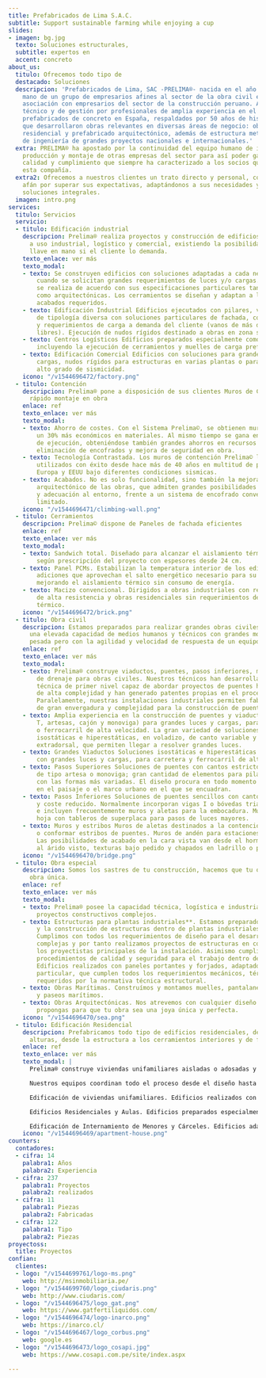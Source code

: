 ```yaml
---
title: Prefabricados de Lima S.A.C.
subtitle: Support sustainable farming while enjoying a cup
slides:
- imagen: bg.jpg
  texto: Soluciones estructurales,
  subtitle: expertos en
  accent: concreto
about_us:
  titulo: Ofrecemos todo tipo de
  destacado: Soluciones
  descripcion: 'Prefabricados de Lima, SAC -PRELIMA®- nacida en el año 2012 de la
    mano de un grupo de empresarios afines al sector de la obra civil en España, en
    asociación con empresarios del sector de la construcción peruano. Apoyados a nivel
    técnico y de gestión por profesionales de amplia experiencia en el sector de los
    prefabricados de concreto en España, respaldados por 50 años de historia en los
    que desarrollaron obras relevantes en diversas áreas de negocio: obra civil, industrial,
    residencial y prefabricado arquitectónico, además de estructura metálica y desarrollo
    de ingeniería de grandes proyectos nacionales e internacionales.'
  extra: PRELIMA® ha apostado por la continuidad del equipo humano de ingeniería,
    producción y montaje de otras empresas del sector para así poder garantizar la
    calidad y cumplimiento que siempre ha caracterizado a los socios que han fundado
    esta compañía.
  extra2: Ofrecemos a nuestros clientes un trato directo y personal, con un constante
    afán por superar sus expectativas, adaptándonos a sus necesidades y aportando
    soluciones integrales.
  imagen: intro.png
services:
  titulo: Servicios
  servicio:
  - titulo: Edificación industrial
    descripcion: Prelima® realiza proyectos y construcción de edificios destinados
      a uso industrial, logístico y comercial, existiendo la posibilidad de ejecución
      llave en mano si el cliente lo demanda.
    texto_enlace: ver más
    texto_modal:
    - texto: Se construyen edificios con soluciones adaptadas a cada necesidad, incluso
        cuando se solicitan grandes requerimientos de luces y/o cargas. Cada proyecto
        se realiza de acuerdo con sus especificaciones particulares tanto técnicas
        como arquitectónicas. Los cerramientos se diseñan y adaptan a las formas y
        acabados requeridos.
    - texto: Edificación Industrial Edificios ejecutados con pilares, vigas y forjados
        de tipología diversa con soluciones particulares de fachada, con grandes luces
        y requerimientos de carga a demanda del cliente (vanos de más de 50 metros
        libres). Ejecución de nudos rígidos destinado a obras en zona sísmica.
    - texto: Centros Logísticos Edificios preparados especialmente como centros logísticos,
        incluyendo la ejecución de cerramientos y muelles de carga prefabricados.
    - texto: Edificación Comercial Edificios con soluciones para grandes luces y/o
        cargas, nudos rígidos para estructuras en varias plantas o para zonas con
        alto grado de sismicidad.
    icono: "/v1544696472/factory.png"
  - titulo: Contención
    descripcion: Prelima® pone a disposición de sus clientes Muros de Contención de
      rápido montaje en obra
    enlace: ref
    texto_enlace: ver más
    texto_modal:
    - texto: Ahorro de costes. Con el Sistema Prelima©, se obtienen muros de contención
        un 30% más económicos en materiales. Al mismo tiempo se gana en velocidad
        de ejecución, obteniéndose también grandes ahorros en recursos de montaje,
        eliminación de encofrados y mejora de seguridad en obra.
    - texto: Tecnología Contrastada. Los muros de contención Prelima© llevan siendo
        utilizados con éxito desde hace más de 40 años en multitud de proyectos en
        Europa y EEUU bajo diferentes condiciones sismicas.
    - texto: Acabados. No es solo funcionalidad, sino también la mejora del acabado
        arquitectónico de las obras, que admiten grandes posibilidades de personalización
        y adecuación al entorno, frente a un sistema de encofrado convencional, muy
        limitado.
    icono: "/v1544696471/climbing-wall.png"
  - titulo: Cerramientos
    descripcion: Prelima© dispone de Paneles de fachada eficientes
    enlace: ref
    texto_enlace: ver más
    texto_modal:
    - texto: Sandwich total. Diseñado para alcanzar el aislamiento térmico y acústico
        según prescripción del proyecto con espesores desde 24 cm.
    - texto: Panel PCMs. Estabilizan la temperatura interior de los edificio, mediante
        adiciones que aprovechan el salto energético necesario para su cambio de fase,
        mejorando el aislamiento térmico sin consumo de energía.
    - texto: Macizo convencional. Dirigidos a obras industriales con requerimientos
        de alta resistencia y obras residenciales sin requerimientos de aislamiento
        térmico.
    icono: "/v1544696472/brick.png"
  - titulo: Obra civil
    descripcion: Estamos preparados para realizar grandes obras civiles que requieren
      una elevada capacidad de medios humanos y técnicos con grandes moldes y maquinaria
      pesada pero con la agilidad y velocidad de respuesta de un equipo ligero.
    enlace: ref
    texto_enlace: ver más
    texto_modal:
    - texto: Prelima® construye viaductos, puentes, pasos inferiores, muros y obras
        de drenaje para obras civiles. Nuestros técnicos han desarrollado una experienca
        técnica de primer nivel capaz de abordar proyectos de puentes hiperestáticos
        de alta complejidad y han generado patentes propias en el proceso de sus proyectos.
        Paralelamente, nuestras instalaciones industriales permiten fabricar piezas
        de gran envergadura y complejidad para la construcción de puentes prefabricados.
    - texto: Amplia experiencia en la construcción de puentes y viaductos (vigas doble
        T, artesas, cajón y monoviga) para grandes luces y cargas, para carretera
        o ferrocarril de alta velocidad. La gran variedad de soluciones abarca disposiciones
        isostáticas e hiperestáticas, en voladizo, de canto variable y con pretensado
        extradorsal, que permiten llegar a resolver grandes luces.
    - texto: Grandes Viaductos Soluciones isostáticas e hiperestáticas para puentes
        con grandes luces y cargas, para carretera y ferrocarril de alta velocidad.
    - texto: Pasos Superiores Soluciones de puentes con cantos estrictos o canto variable,
        de tipo artesa o monoviga; gran cantidad de elementos para pilas y dinteles
        con las formas más variadas. El diseño procura en todo momento la integración
        en el paisaje o el marco urbano en el que se encuadran.
    - texto: Pasos Inferiores Soluciones de puentes sencillos con cantos estrictos
        y coste reducido. Normalmente incorporan vigas I o bóvedas triarticuladas
        e incluyen frecuentemente muros y aletas para la embocadura. Muros de doble
        hoja con tableros de superplaca para pasos de luces mayores.
    - texto: Muros y estribos Muros de aletas destinados a la contención de tierras
        o conformar estribos de puentes. Muros de andén para estaciones de ferrocarril.
        Las posibilidades de acabado en la cara vista van desde el hormigón liso pintado,
        al árido visto, texturas bajo pedido y chapados en ladrillo o piedra natural.
    icono: "/v1544696470/bridge.png"
  - titulo: Obra especial
    descripcion: Somos los sastres de tu construcción, hacemos que tu obra sea una
      obra única.
    enlace: ref
    texto_enlace: ver más
    texto_modal:
    - texto: Prelima® posee la capacidad técnica, logística e industrial para realizar
        proyectos constructivos complejos.
    - texto: Estructuras para plantas industriales**. Estamos preparados para el diseño
        y la construcción de estructuras dentro de plantas industriales y refinerías.
        Cumplimos con todos los requerimientos de diseño para el desarrollo de instalaciones
        complejas y por tanto realizamos proyectos de estructuras en combinación con
        los proyectistas principales de la instalación. Asimismo cumplimos con los
        procedimientos de calidad y seguridad para el trabajo dentro de las plantas.
        Edificios realizados con paneles portantes y forjados, adaptados a cada caso
        particular, que cumplen todos los requerimientos mecánicos, térmicos y acústicos
        requeridos por la normativa técnica estructural.
    - texto: Obras Marítimas. Construímos y montamos muelles, pantalanes, rompeolas
        y paseos marítimos.
    - texto: Obras Arquitectónicas. Nos atrevemos con cualquier diseño exclusivo que
        propongas para que tu obra sea una joya única y perfecta.
    icono: "/v1544696470/sea.png"
  - titulo: Edificación Residencial
    descripcion: Prefabricamos todo tipo de edificios residenciales, de una a varias
      alturas, desde la estructura a los cerramientos interiores y de fachada.
    enlace: ref
    texto_enlace: ver más
    texto_modal: |
      Prelima® construye viviendas unifamiliares aisladas o adosadas y edificios en altura. Nuestras soluciones adaptan un alto grado de prefabricación a las necesidades específicas de cada proyecto con gran flexibilidad, respetando también el uso del edificio, el diseño arquitectónico y los acabados prescritos. Las terminaciones de los cerramientos se pueden realizar en liso, árido lavado, ladrillo, piedra vista o texturizado

      Nuestros equipos coordinan todo el proceso desde el diseño hasta la finalización del montaje de la estructura completa. A petición del cliente, también puede realizar la construcción completa de los edificios incluyendo los acabados finales.

      Edificación de viviendas unifamiliares. Edificios realizados con paneles portantes y forjados, adaptados a cada caso particular, que cumplen todos los requerimientos mecánicos, térmicos y acústicos requeridos por las normas técnicas de edificación.

      Edificios Residenciales y Aulas. Edificios preparados especialmente para su uso como centros residenciales de uso público o de enseñanza.

      Edificación de Internamiento de Menores y Cárceles. Edificios adaptados a los requerimientos de seguridad y de instalaciones especiales para el internamiento de menores y adultos.
    icono: "/v1544696469/apartment-house.png"
counters:
  contadores:
  - cifra: 14
    palabra1: Años
    palabra2: Experiencia
  - cifra: 237
    palabra1: Proyectos
    palabra2: realizados
  - cifra: 11
    palabra1: Piezas
    palabra2: Fabricadas
  - cifra: 122
    palabra1: Tipo
    palabra2: Piezas
proyectoss:
  title: Proyectos
confian:
  clientes:
  - logo: "/v1544699761/logo-ms.png"
    web: http://msinmobiliaria.pe/
  - logo: "/v1544699760/logo_ciudaris.png"
    web: http://www.ciudaris.com/
  - logo: "/v1544696475/logo_gat.png"
    web: https://www.gatfertiliquidos.com/
  - logo: "/v1544696474/logo-inarco.png"
    web: https://inarco.cl/
  - logo: "/v1544696467/logo_corbus.png"
    web: google.es
  - logo: "/v1544696473/logo_cosapi.jpg"
    web: https://www.cosapi.com.pe/site/index.aspx

---
```

